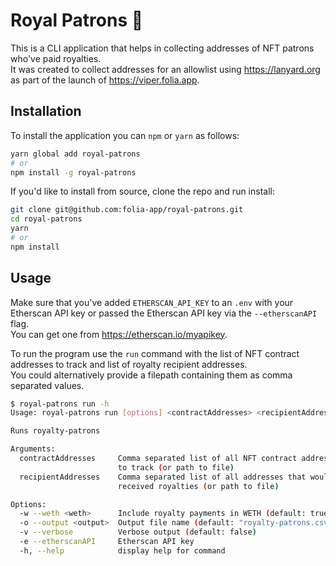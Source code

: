 # Royal Patrons 👑

This is a CLI application that helps in collecting addresses of NFT patrons who've paid royalties.  
It was created to collect addresses for an allowlist using https://lanyard.org as part of the launch of https://viper.folia.app.

## Installation

To install the application you can `npm` or `yarn` as follows:

```bash
yarn global add royal-patrons
# or
npm install -g royal-patrons
```

If you'd like to install from source, clone the repo and run install:
  
```bash
git clone git@github.com:folia-app/royal-patrons.git
cd royal-patrons
yarn
# or
npm install
```

## Usage

Make sure that you've added `ETHERSCAN_API_KEY` to an `.env` with your Etherscan API key or passed the Etherscan API key via the `--etherscanAPI` flag.  
You can get one from https://etherscan.io/myapikey.

To run the program use the `run` command with the list of NFT contract addresses to track and list of royalty recipient addresses.  
You could alternatively provide a filepath containing them as comma separated values.
```bash
$ royal-patrons run -h
Usage: royal-patrons run [options] <contractAddresses> <recipientAddresses>

Runs royalty-patrons

Arguments:
  contractAddresses     Comma separated list of all NFT contract addresses you want
                        to track (or path to file)
  recipientAddresses    Comma separated list of all addresses that would have
                        received royalties (or path to file)

Options:
  -w --weth <weth>      Include royalty payments in WETH (default: true)
  -o --output <output>  Output file name (default: "royalty-patrons.csv")
  -v --verbose          Verbose output (default: false)
  -e --etherscanAPI     Etherscan API key
  -h, --help            display help for command
```